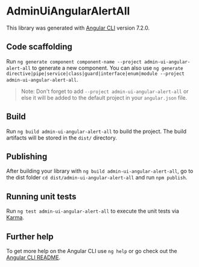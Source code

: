 # AdminUiAngularAlertAll

This library was generated with [Angular CLI](https://github.com/angular/angular-cli) version 7.2.0.

## Code scaffolding

Run `ng generate component component-name --project admin-ui-angular-alert-all` to generate a new component. You can also use `ng generate directive|pipe|service|class|guard|interface|enum|module --project admin-ui-angular-alert-all`.
> Note: Don't forget to add `--project admin-ui-angular-alert-all` or else it will be added to the default project in your `angular.json` file. 

## Build

Run `ng build admin-ui-angular-alert-all` to build the project. The build artifacts will be stored in the `dist/` directory.

## Publishing

After building your library with `ng build admin-ui-angular-alert-all`, go to the dist folder `cd dist/admin-ui-angular-alert-all` and run `npm publish`.

## Running unit tests

Run `ng test admin-ui-angular-alert-all` to execute the unit tests via [Karma](https://karma-runner.github.io).

## Further help

To get more help on the Angular CLI use `ng help` or go check out the [Angular CLI README](https://github.com/angular/angular-cli/blob/master/README.md).
